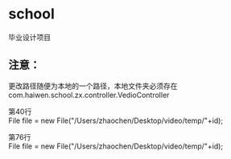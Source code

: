 # school
毕业设计项目

## 注意：
更改路径随便为本地的一个路径，本地文件夹必须存在
com.haiwen.school.zx.controller.VedioController

第40行         
File file = new File("/Users/zhaochen/Desktop/video/temp/"+id);

第76行   
File file = new File("/Users/zhaochen/Desktop/video/temp/"+id);

